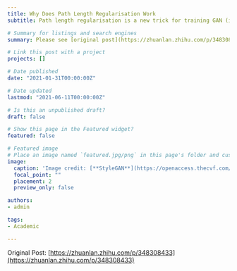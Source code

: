 ```yaml
---
title: Why Does Path Length Regularisation Work
subtitle: Path length regularisation is a new trick for training GAN (i.e. Generative Adversarial Networks) proposed by NVIDIA in their StyleGAN2 paper. In appendix C of the paper, authors of which provide its readers with somewhat obscure explanations of the effects of the trick, leaving novices like me greatly baffled. In this article, I will decompose the whole theory into more detailed proofs of several lemmas respectively, targeting at a deeper comprehension of this prominent piece of art.

# Summary for listings and search engines
summary: Please see [original post](https://zhuanlan.zhihu.com/p/348308433) for full version. Path length regularisation is a new trick for training GAN (i.e. Generative Adversarial Networks) proposed by NVIDIA in their StyleGAN2 paper. In appendix C of the paper, authors of which provide its readers with somewhat obscure explanations of the effects of the trick, leaving novices like me greatly baffled. In this article, I will decompose the whole theory into more detailed proofs of several lemmas respectively, targeting at a deeper comprehension of this prominent piece of art.

# Link this post with a project
projects: []

# Date published
date: "2021-01-31T00:00:00Z"

# Date updated
lastmod: "2021-06-11T00:00:00Z"

# Is this an unpublished draft?
draft: false

# Show this page in the Featured widget?
featured: false

# Featured image
# Place an image named `featured.jpg/png` in this page's folder and customize its options here.
image:
  caption: 'Image credit: [**StyleGAN**](https://openaccess.thecvf.com/content_CVPR_2019/html/Karras_A_Style-Based_Generator_Architecture_for_Generative_Adversarial_Networks_CVPR_2019_paper.html)'
  focal_point: ""
  placement: 2
  preview_only: false

authors:
- admin

tags:
- Academic

---
```


Original Post: [https://zhuanlan.zhihu.com/p/348308433](https://zhuanlan.zhihu.com/p/348308433)
